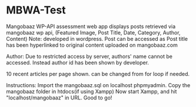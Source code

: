 # MBWA-Test
Mangobaaz WP-API assessment
web app displays posts retrieved via mangobaaz wp api, (Featured Image, Post Title, Date, Category, Author, Content) Note: developed in wordpress.
Post can be accessed as Post title has been hyperlinked to original content uploaded on mangobaaz.com

Author: Due to restricted access by server, authors' name cannot be accessed. Instead author id has been shown by developer.

10 recent articles per page shown. can be changed from for loop if needed.


Instructions:
Import the mangobaaz.sql on localhost phpmyadmin.
Copy the mangobaaz folder in htdocs(if using Xampp)
Now start Xampp, and hit "localhost/mangobaaz" in URL.
Good to go!
